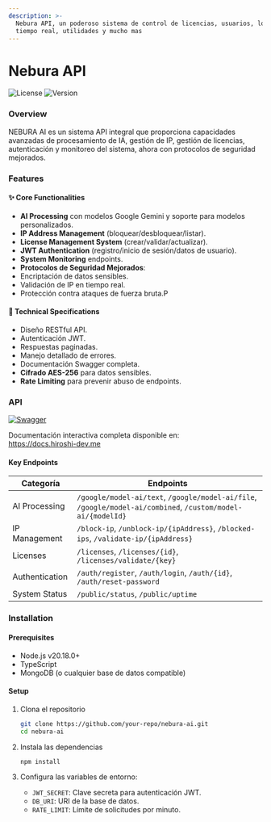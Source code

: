 ```yaml
---
description: >-
  Nebura API, un poderoso sistema de control de licencias, usuarios, log en
  tiempo real, utilidades y mucho mas
---
```


# Nebura API

![License](https://img.shields.io/badge/License-MIT-blue.svg) ![Version](https://img.shields.io/badge/Version-0.2.0--beta-orange)

### Overview

NEBURA AI es un sistema API integral que proporciona capacidades avanzadas de procesamiento de IA, gestión de IP, gestión de licencias, autenticación y monitoreo del sistema, ahora con protocolos de seguridad mejorados.

### Features

#### ✨ Core Functionalities

* **AI Processing** con modelos Google Gemini y soporte para modelos personalizados.
* **IP Address Management** (bloquear/desbloquear/listar).
* **License Management System** (crear/validar/actualizar).
* **JWT Authentication** (registro/inicio de sesión/datos de usuario).
* **System Monitoring** endpoints.
* **Protocolos de Seguridad Mejorados**:
* Encriptación de datos sensibles.
* Validación de IP en tiempo real.
* Protección contra ataques de fuerza bruta.P

#### 🔧 Technical Specifications

* Diseño RESTful API.
* Autenticación JWT.
* Respuestas paginadas.
* Manejo detallado de errores.
* Documentación Swagger completa.
* **Cifrado AES-256** para datos sensibles.
* **Rate Limiting** para prevenir abuso de endpoints.

### API

[![Swagger](https://img.shields.io/badge/Swagger-Documentation-green)](https://docs.hiroshi-dev.me)

Documentación interactiva completa disponible en:\
https://docs.hiroshi-dev.me

#### Key Endpoints

| Categoría      | Endpoints                                                                                                   |
| -------------- | ----------------------------------------------------------------------------------------------------------- |
| AI Processing  | `/google/model-ai/text`, `/google/model-ai/file`, `/google/model-ai/combined`, `/custom/model-ai/{modelId}` |
| IP Management  | `/block-ip`, `/unblock-ip/{ipAddress}`, `/blocked-ips`, `/validate-ip/{ipAddress}`                          |
| Licenses       | `/licenses`, `/licenses/{id}`, `/licenses/validate/{key}`                                                   |
| Authentication | `/auth/register`, `/auth/login`, `/auth/{id}`, `/auth/reset-password`                                       |
| System Status  | `/public/status`, `/public/uptime`                                                                          |

### Installation

#### Prerequisites

* Node.js v20.18.0+
* TypeScript
* MongoDB (o cualquier base de datos compatible)

#### Setup

1.  Clona el repositorio

    ```bash
    git clone https://github.com/your-repo/nebura-ai.git
    cd nebura-ai
    ```
2.  Instala las dependencias

    ```bash
    npm install
    ```
3. Configura las variables de entorno:
   * `JWT_SECRET`: Clave secreta para autenticación JWT.
   * `DB_URI`: URI de la base de datos.
   * `RATE_LIMIT`: Límite de solicitudes por minuto.
